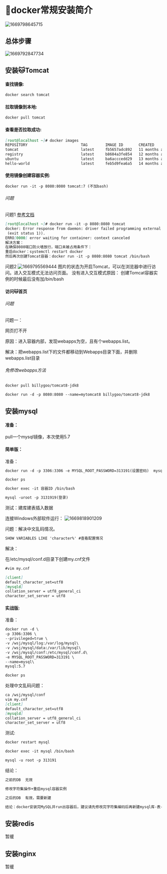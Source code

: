 # 🐳docker常规安装简介
![1669798645715](image/docker常规安装简介/1669798645715.png)
## 总体步骤

![1669792847734](image/docker常规安装简介/1669792847734.png)

## 安装🐱Tomcat

#### 查找镜像:

```md
docker search tomcat
```

#### 拉取镜像到本地:

```md
docker pull tomcat
```

#### 查看是否拉取成功:

```md
[root@localhost ~]# docker images
REPOSITORY                        TAG        IMAGE ID       CREATED         SIZE
tomcat                            latest     fb5657adc892   11 months ago   680MB
registry                          latest     b8604a3fe854   12 months ago   26.2MB
ubuntu                            latest     ba6acccedd29   13 months ago   72.8MB
hello-world                       latest     feb5d9fea6a5   14 months ago   13.3kB
```

#### 使用镜像创建容器实例:
```md
docker run -it -p 8080:8080 tomcat:7 (不加bash)
```

###### 问题
问题1 [参考文档](https://blog.csdn.net/qq_45834685/article/details/125527691?)
```md
[root@localhost ~]# docker run -it -p 8080:8080 tomcat
docker: Error response from daemon: driver failed programming external connectivity on endpoint zealous_maxwell (14f10a28c5089cc741c61f6c53225a2640b147742139d5417084369846441dc4):  (iptables failed: iptables --wait -t nat -A DOCKER -p tcp -d 0/0 --dport 8080 -j DNAT --to-destination 172.17.0.2:8080 ! -i docker0: iptables: No chain/target/match by that name.
 (exit status 1)).
ERRO[0000] error waiting for container: context canceled 
解决方案：
在确保8080端口防火墙放行，端口未被占用条件下：
重启docker：systemctl restart docker
然后再次创建Tomcat容器：docker run -it -p 8080:8080 tomcat /bin/bash
```
问题2
![1669795569444](image/docker常规安装简介/1669795569444.png)
图片的状态为开启Tomcat，可以在浏览器中进行访问。进入交互模式无法访问页面。
没有进入交互模式原因：
创建Tomcat容器实例的时候最后没有加/bin/bash
#### 访问🐱首页
###### 问题
问题一：

网页打不开

原因：进入容器内部，发现webapps为空，且有个webapps.list。

解决：把webapps.list下的文件都移动到Webapps目录下面，并删除webapps.list目录

###### 免修改webapps方法
```md
docker pull billygoo/tomcat8-jdk8

docker run -d -p 8080:8080 --name=mytomcat8 billygoo/tomcat8-jdk8
```

## 安装mysql

#### 准备：
pull一个mysql镜像，本次使用5.7

#### 简单版：

准备：
```md
docker run -d -p 3306:3306 -e MYSQL_ROOT_PASSWORD=313191(设置密码)  mysql:5.7

docker ps

docker exec -it 容器ID /bin/bash

mysql -uroot -p 3131919(登录)
```
测试：建库建表插入数据

连接Windows外部软件运行：
![1669818901209](image/docker常规安装简介/1669818901209.png)

问题：解决中文乱码情况。
```md
SHOW VARIABLES LIKE 'character%' #查看配置情况

```
解决：

在/etc/mysql/conf.d目录下创建my.cnf文件
```md
#vim my.cnf

[client]
default_character_set=utf8
[mysqld]
collation_server = utf8_general_ci
character_set_server = utf8
```

#### 实战版:

准备：
```md
docker run -d \
-p 3306:3306 \
--privileged=true \
-v /wsj/mysql/log:/var/log/mysql\
-v /wsj/mysql/data:/var/lib/mysql\
-v /wsj/mysql/conf:/etc/mysql/conf.d\
-e MYSQL_ROOT_PASSWORD=313191 \
--name=mysql\
mysql:5.7

docker ps
```
处理中文乱码问题：
```md
ca /wsj/mysql/conf
vim my.cnf
[client]
default_character_set=utf8
[mysqld]
collation_server = utf8_general_ci
character_set_server = utf8
```
测试:
```md
docker restart mysql

docker exec -it mysql /bin/bash

mysql -u root -p 313191    
```
结论：
```md
之前的DB  无效

修改字符集操作+重启mysql容器实例

之后的DB  有效，需要新建

结论：docker安装完MySQL并run出容器后，建议请先修改完字符集编码后再新建mysql库-表-插数据
```
## 安装redis
暂缓
## 安装nginx
暂缓